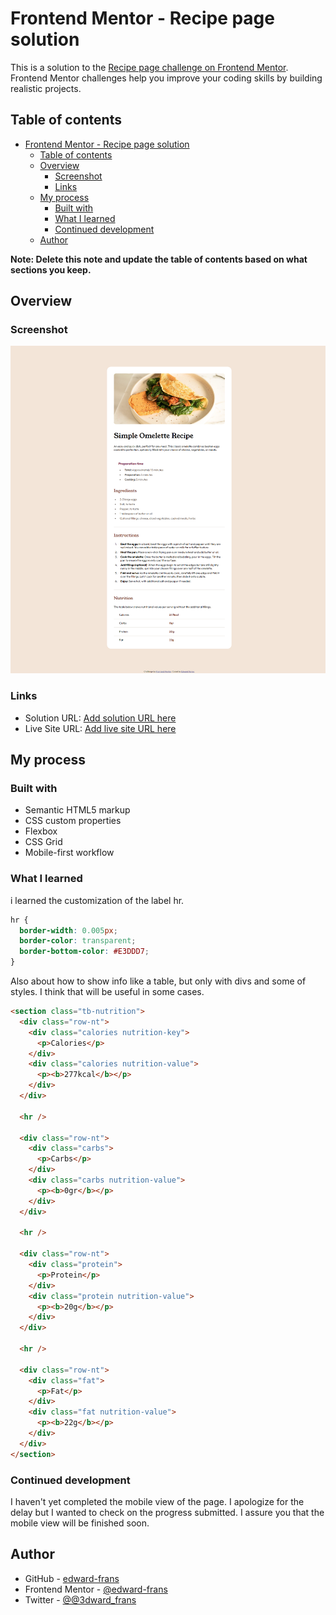 # Frontend Mentor - Recipe page solution

This is a solution to the [Recipe page challenge on Frontend Mentor](https://www.frontendmentor.io/challenges/recipe-page-KiTsR8QQKm). Frontend Mentor challenges help you improve your coding skills by building realistic projects.

## Table of contents

- [Frontend Mentor - Recipe page solution](#frontend-mentor---recipe-page-solution)
  - [Table of contents](#table-of-contents)
  - [Overview](#overview)
    - [Screenshot](#screenshot)
    - [Links](#links)
  - [My process](#my-process)
    - [Built with](#built-with)
    - [What I learned](#what-i-learned)
    - [Continued development](#continued-development)
  - [Author](#author)

**Note: Delete this note and update the table of contents based on what sections you keep.**

## Overview

### Screenshot

![](./assets/images/recipe-page-main%20by%20ed.png)

### Links

- Solution URL: [Add solution URL here](https://your-solution-url.com)
- Live Site URL: [Add live site URL here](https://your-live-site-url.com)

## My process

### Built with

- Semantic HTML5 markup
- CSS custom properties
- Flexbox
- CSS Grid
- Mobile-first workflow

### What I learned

i learned the customization of the label hr.


```css
hr {
  border-width: 0.005px;
  border-color: transparent;
  border-bottom-color: #E3DDD7;
}
```

Also about how to show info like a table, but only with divs and some of styles. I think that will be useful in some cases.

```html
<section class="tb-nutrition">
  <div class="row-nt">
    <div class="calories nutrition-key">
      <p>Calories</p>
    </div>
    <div class="calories nutrition-value">
      <p><b>277kcal</b></p>
    </div>
  </div>

  <hr />

  <div class="row-nt">
    <div class="carbs">
      <p>Carbs</p>
    </div>
    <div class="carbs nutrition-value">
      <p><b>0gr</b></p>
    </div>
  </div>

  <hr />

  <div class="row-nt">
    <div class="protein">
      <p>Protein</p>
    </div>
    <div class="protein nutrition-value">
      <p><b>20g</b></p>
    </div>
  </div>

  <hr />

  <div class="row-nt">
    <div class="fat">
      <p>Fat</p>
    </div>
    <div class="fat nutrition-value">
      <p><b>22g</b></p>
    </div>
  </div>
</section>
```

### Continued development

I haven't yet completed the mobile view of the page. I apologize for the delay but I wanted to check on the progress submitted. I assure you that the mobile view will be finished soon.

## Author

- GitHub - [edward-frans](https://github.com/edward-frans)
- Frontend Mentor - [@edward-frans](https://www.frontendmentor.io/profile/edward-frans)
- Twitter - [@@3dward_frans](https://twitter.com/3dward_frans)

